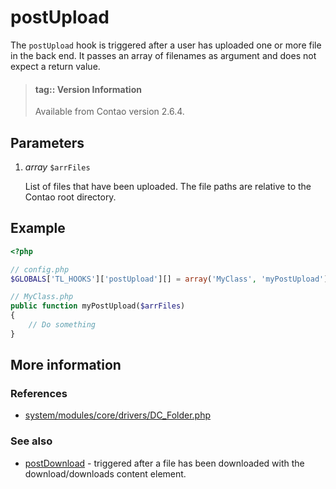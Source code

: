 # postUpload

The `postUpload` hook is triggered after a user has uploaded one or more file in
the back end. It passes an array of filenames as argument and does not expect
a return value.

> #### tag:: Version Information 
> Available from Contao version 2.6.4.


## Parameters

1. *array* `$arrFiles`

    List of files that have been uploaded. The file paths are relative to the
    Contao root directory.


## Example

```php
<?php

// config.php
$GLOBALS['TL_HOOKS']['postUpload'][] = array('MyClass', 'myPostUpload');

// MyClass.php
public function myPostUpload($arrFiles)
{
    // Do something
}
```


## More information


### References

- [system/modules/core/drivers/DC_Folder.php](https://github.com/contao/core/blob/3.5.0/system/modules/core/drivers/DC_Folder.php#L943-L957)


### See also

- [postDownload](postDownload.md) - triggered after a file has been downloaded with the download/downloads content element.
